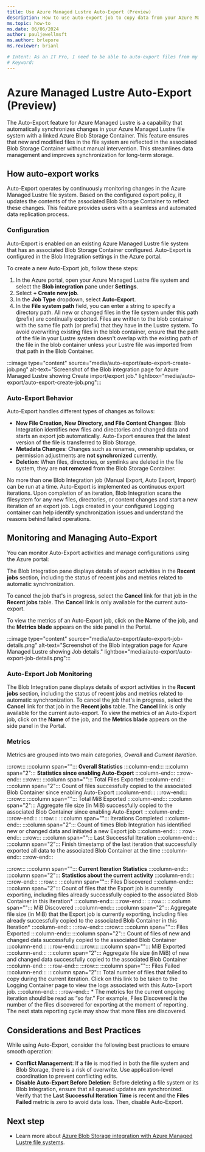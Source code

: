 ```yaml
---
title: Use Azure Managed Lustre Auto-Export (Preview)
description: How to use auto-export job to copy data from your Azure Managed Lustre file system to long-term storage in Azure Blob Storage.
ms.topic: how-to
ms.date: 06/06/2024
author: pauljewellmsft
ms.author: brlepore
ms.reviewer: brianl

# Intent: As an IT Pro, I need to be able to auto-export files from my Azure Managed Lustre file system to long-term Azure Blob Storage.
# Keyword: 
---
```

# Azure Managed Lustre Auto-Export (Preview)

The Auto-Export feature for Azure Managed Lustre is a capability that automatically synchronizes changes in your Azure Managed Lustre file system with a linked Azure Blob Storage Container. This feature ensures that new and modified files in the file system are reflected in the associated Blob Storage Container without manual intervention. This streamlines data management and improves synchronization for long-term storage.

## How auto-export works

Auto-Export operates by continuously monitoring changes in the Azure Managed Lustre file system. Based on the configured export policy, it updates the contents of the associated Blob Storage Container to reflect these changes. This feature provides users with a seamless and automated data replication process.

### Configuration

Auto-Export is enabled on an existing Azure Managed Lustre file system that has an associated Blob Storage Container configured. Auto-Export is configured in the Blob Integration settings in the Azure portal.

To create a new Auto-Export job, follow these steps:

1. In the Azure portal, open your Azure Managed Lustre file system and select the **Blob integration** pane under **Settings**.
1. Select **+ Create new job**.
1. In the **Job Type** dropdown, select **Auto-Export**.
1. In the **File system path** field, you can enter a string to specify a directory path. All new or changed files in the file system under this path (prefix) are continually exported. Files are written to the blob container with the same file path (or prefix) that they have in the Lustre system. To avoid overwriting existing files in the blob container, ensure that the path of the file in your Lustre system doesn't overlap with the existing path of the file in the blob container unless your Lustre file was imported from that path in the Blob Container.

 :::image type="content" source="media/auto-export/auto-export-create-job.png" alt-text="Screenshot of the Blob integration page for Azure Managed Lustre showing Create import/export job." lightbox="media/auto-export/auto-export-create-job.png":::

### Auto-Export Behavior

Auto-Export handles different types of changes as follows:

- **New File Creation, New Directory, and File Content Changes**: Blob Integration identifies new files and directories and changed data and starts an export job automatically. Auto-Export ensures that the latest version of the file is transferred to Blob Storage.
- **Metadata Changes**: Changes such as renames, ownership updates, or permission adjustments are **not synchronized** currently.
- **Deletion**: When files, directories, or symlinks are deleted in the file system, they are **not removed** from the Blob Storage Container.

No more than one Blob Integration job (Manual Export, Auto Export, Import) can be run at a time.
Auto-Export is implemented as continuous export iterations. Upon completion of an iteration, Blob Integration scans the filesystem for any new files, directories, or content changes and start a new iteration of an export job.
Logs created in your configured Logging container can help identify synchronization issues and understand the reasons behind failed operations.

## Monitoring and Managing Auto-Export

You can monitor Auto-Export activities and manage configurations using the Azure portal:

The Blob Integration pane displays details of export activities in the **Recent jobs** section, including the status of recent jobs and metrics related to automatic synchronization.

To cancel the job that's in progress, select the **Cancel** link for that job in the **Recent jobs** table. The **Cancel** link is only available for the current auto-export.

To view the metrics of an Auto-Export job, click on the **Name** of the job, and the **Metrics blade** appears on the side panel in the Portal.

:::image type="content" source="media/auto-export/auto-export-job-details.png" alt-text="Screenshot of the Blob integration page for Azure Managed Lustre showing Job details." lightbox="media/auto-export/auto-export-job-details.png":::

### Auto-Export Job Monitoring

The Blob Integration pane displays details of export activities in the **Recent jobs** section, including the status of recent jobs and metrics related to automatic synchronization.
To cancel the job that's in progress, select the **Cancel** link for that job in the **Recent jobs** table. The **Cancel** link is only available for the current auto-export.
To view the metrics of an Auto-Export job, click on the **Name** of the job, and the **Metrics blade** appears on the side panel in the Portal.

### Metrics

Metrics are grouped into two main categories, *Overall* and *Current Iteration*.

:::row:::
   :::column span="":::
      **Overall Statistics**
   :::column-end:::
   :::column span="2":::
      **Statistics since enabling Auto-Export**
   :::column-end:::
:::row-end:::
:::row:::
   :::column span="":::
      Total Files Exported
   :::column-end:::
   :::column span="2":::
      Count of files successfully copied to the associated Blob Container since enabling Auto-Export
   :::column-end:::
:::row-end:::
:::row:::
   :::column span="":::
      Total MiB Exported
   :::column-end:::
   :::column span="2":::
      Aggregate file size (in MiB) successfully copied to the associated Blob Container since enabling Auto-Export
   :::column-end:::
:::row-end:::
:::row:::
   :::column span="":::
      Iterations Completed
   :::column-end:::
   :::column span="2":::
      Count of times Blob Integration has identified new or changed data and initiated a new Export job
   :::column-end:::
:::row-end:::
:::row:::
   :::column span="":::
      Last Successful Iteration
   :::column-end:::
   :::column span="2":::
      Finish timestamp  of the last iteration that successfully exported all data to the associated Blob Container at the time
   :::column-end:::
:::row-end:::

:::row:::
   :::column span="":::
      **Current Iteration Statistics**
   :::column-end:::
   :::column span="2":::
      **Statistics about the current activity**
   :::column-end:::
:::row-end:::
:::row:::
   :::column span="":::
      Files Discovered
   :::column-end:::
   :::column span="2":::
      Count of files that the Export job is currently exporting, including files already successfully copied to the associated Blob Container in this Iteration*
   :::column-end:::
:::row-end:::
:::row:::
   :::column span="":::
      MiB Discovered
   :::column-end:::
   :::column span="2":::
      Aggregate file size (in MiB) that the Export job is currently exporting, including files already successfully copied to the associated Blob Container in this Iteration*
   :::column-end:::
:::row-end:::
:::row:::
   :::column span="":::
      Files Exported
   :::column-end:::
   :::column span="2":::
      Count of files of new and changed data successfully copied to the associated Blob Container
   :::column-end:::
:::row-end:::
:::row:::
   :::column span="":::
      MiB Exported
   :::column-end:::
   :::column span="2":::
      Aggregate file size (in MiB) of new and changed data successfully copied to the associated Blob Container
   :::column-end:::
:::row-end:::
:::row:::
   :::column span="":::
      Files Failed
   :::column-end:::
   :::column span="2":::
      Total number of files that failed to copy during the current iteration. Click on this link to be taken to the Logging Container page to view the logs associated with this Auto-Export job.
   :::column-end:::
:::row-end:::
\* The metrics for the current ongoing iteration should be read as “so far.” For example, Files Discovered is the number of the files discovered for exporting at the moment of reporting. The next stats reporting cycle may show that more files are discovered.

## Considerations and Best Practices

While using Auto-Export, consider the following best practices to ensure smooth operation:

- **Conflict Management**: If a file is modified in both the file system and Blob Storage, there is a risk of overwrite. Use application-level coordination to prevent conflicting edits.
- **Disable Auto-Export Before Deletion**: Before deleting a file system or its Blob Integration, ensure that all queued updates are synchronized. Verify that the **Last Successful Iteration Time** is recent and the **Files Failed** metric is zero to avoid data loss. Then, disable Auto-Export.

## Next step

- Learn more about [Azure Blob Storage integration with Azure Managed Lustre file systems](blob-integration.md).
